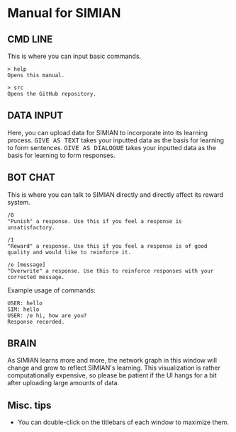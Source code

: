 # Manual for SIMIAN

## CMD LINE

This is where you can input basic commands.

```
> help
Opens this manual.

> src
Opens the GitHub repository.
```

## DATA INPUT

Here, you can upload data for SIMIAN to incorporate into its learning process. <kbd>GIVE AS TEXT</kbd> takes your inputted data as the basis for learning to form sentences. <kbd>GIVE AS DIALOGUE</kbd> takes your inputted data as the basis for learning to form responses.

## BOT CHAT

This is where you can talk to SIMIAN directly and directly affect its reward system.

```
/0
"Punish" a response. Use this if you feel a response is unsatisfactory.

/1
"Reward" a response. Use this if you feel a response is of good quality and would like to reinforce it.

/e [message]
"Overwrite" a response. Use this to reinforce responses with your corrected message.
```

Example usage of commands:

```
USER: hello
SIM: hello
USER: /e hi, how are you?
Response recorded.
```

## BRAIN

As SIMIAN learns more and more, the network graph in this window will change and grow to reflect SIMIAN's learning. This visualization is rather computationally expensive, so please be patient if the UI hangs for a bit after uploading large amounts of data.

## Misc. tips

- You can double-click on the titlebars of each window to maximize them.

